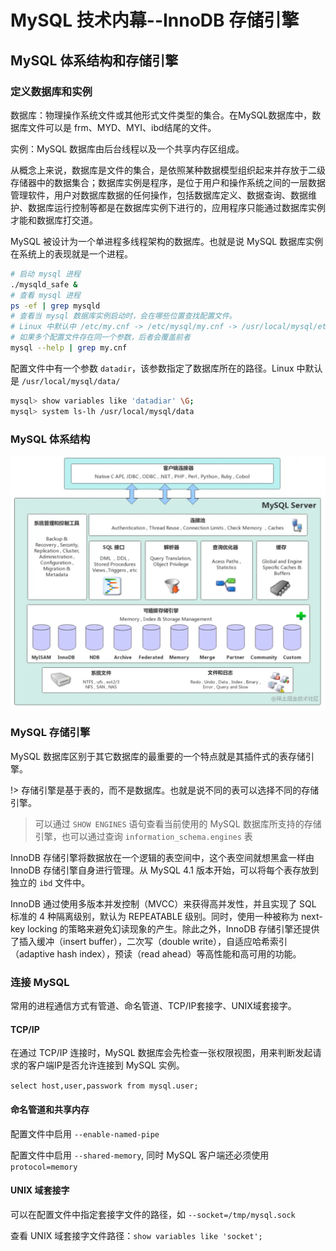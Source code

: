# MySQL 技术内幕--InnoDB 存储引擎

## MySQL 体系结构和存储引擎

### 定义数据库和实例

数据库：物理操作系统文件或其他形式文件类型的集合。在MySQL数据库中，数据库文件可以是 frm、MYD、MYI、ibd结尾的文件。

实例：MySQL 数据库由后台线程以及一个共享内存区组成。

从概念上来说，数据库是文件的集合，是依照某种数据模型组织起来并存放于二级存储器中的数据集合；数据库实例是程序，是位于用户和操作系统之间的一层数据管理软件，用户对数据库数据的任何操作，包括数据库定义、数据查询、数据维护、数据库运行控制等都是在数据库实例下进行的，应用程序只能通过数据库实例才能和数据库打交道。

MySQL 被设计为一个单进程多线程架构的数据库。也就是说 MySQL 数据库实例在系统上的表现就是一个进程。

```bash
# 启动 mysql 进程
./mysqld_safe &
# 查看 mysql 进程
ps -ef | grep mysqld
# 查看当 mysql 数据库实例启动时，会在哪些位置查找配置文件。
# Linux 中默认中 /etc/my.cnf -> /etc/mysql/my.cnf -> /usr/local/mysql/etc/my.cnf -> ~/my.cnf
# 如果多个配置文件存在同一个参数，后者会覆盖前者
mysql --help | grep my.cnf
```

配置文件中有一个参数 `datadir`，该参数指定了数据库所在的路径。Linux 中默认是 `/usr/local/mysql/data/`

```bash
mysql> show variables like 'datadiar' \G;
mysql> system ls-lh /usr/local/mysql/data
```

### MySQL 体系结构

![](../images/mysql-structure.awebp)

### MySQL 存储引擎

MySQL 数据库区别于其它数据库的最重要的一个特点就是其插件式的表存储引擎。

!> 存储引擎是基于表的，而不是数据库。也就是说不同的表可以选择不同的存储引擎。

> 可以通过 `SHOW ENGINES` 语句查看当前使用的 MySQL 数据库所支持的存储引擎，也可以通过查询 `information_schema.engines` 表

InnoDB 存储引擎将数据放在一个逻辑的表空间中，这个表空间就想黑盒一样由 InnoDB 存储引擎自身进行管理。从 MySQL 4.1 版本开始，可以将每个表存放到独立的 `ibd` 文件中。

InnoDB 通过使用多版本并发控制（MVCC）来获得高并发性，并且实现了 SQL 标准的 4 种隔离级别，默认为 REPEATABLE 级别。同时，使用一种被称为 next-key locking 的策略来避免幻读现象的产生。除此之外，InnoDB 存储引擎还提供了插入缓冲（insert buffer），二次写（double write），自适应哈希索引（adaptive hash index），预读（read ahead）等高性能和高可用的功能。

### 连接 MySQL

常用的进程通信方式有管道、命名管道、TCP/IP套接字、UNIX域套接字。

#### TCP/IP

在通过 TCP/IP 连接时，MySQL 数据库会先检查一张权限视图，用来判断发起请求的客户端IP是否允许连接到 MySQL 实例。

`select host,user,passwork from mysql.user;`

#### 命名管道和共享内存

配置文件中启用 `--enable-named-pipe`

配置文件中启用 `--shared-memory`, 同时 MySQL 客户端还必须使用 `protocol=memory`

#### UNIX 域套接字

可以在配置文件中指定套接字文件的路径，如 `--socket=/tmp/mysql.sock`

查看 UNIX 域套接字文件路径：`show variables like 'socket';`





